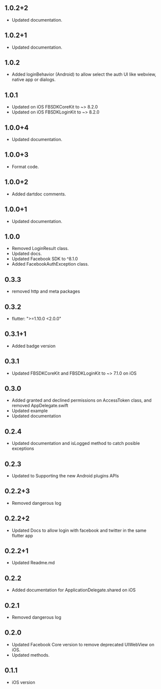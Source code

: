 ## 1.0.2+2
- Updated documentation.

## 1.0.2+1
- Updated documentation.
## 1.0.2
- Added loginBehavior (Android) to allow select the auth UI like webview, native app or dialogs.


## 1.0.1
- Updated on iOS FBSDKCoreKit to ~> 8.2.0
- Updated on iOS FBSDKLoginKit to ~> 8.2.0

## 1.0.0+4
- Updated documentation.


## 1.0.0+3
- Format code.

## 1.0.0+2
- Added dartdoc comments.


## 1.0.0+1
- Updated documentation.

## 1.0.0
- Removed LoginResult class.
- Updated docs.
- Updated Facebook SDK to ^8.1.0
- Added FacebookAuthException class.

## 0.3.3
- removed http and meta packages

## 0.3.2
- flutter: ">=1.10.0 <2.0.0"

## 0.3.1+1
- Added badge version

## 0.3.1
- Updated FBSDKCoreKit and FBSDKLoginKit to ~> 7.1.0 on iOS

## 0.3.0
- Added granted and declined permissions on AccessToken class, and removed AppDelegate.swift
- Updated example
- Updated documentation

## 0.2.4
- Updated documentation and isLogged method to catch posible exceptions 

## 0.2.3
- Updated to Supporting the new Android plugins APIs 

## 0.2.2+3
- Removed dangerous log 

## 0.2.2+2
- Updated Docs to allow login with facebook and twitter in the same flutter app

## 0.2.2+1
- Updated Readme.md

## 0.2.2
- Added documentation for ApplicationDelegate.shared on iOS

## 0.2.1
- Removed dangerous log

## 0.2.0
- Updated Facebook Core version to remove deprecated UIWebView on iOS.
- Updated methods.


## 0.1.1
- iOS version
